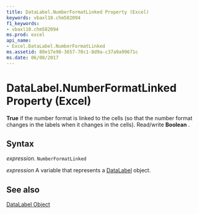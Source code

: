 ```yaml
---
title: DataLabel.NumberFormatLinked Property (Excel)
keywords: vbaxl10.chm582094
f1_keywords:
- vbaxl10.chm582094
ms.prod: excel
api_name:
- Excel.DataLabel.NumberFormatLinked
ms.assetid: 80e17e98-3657-70c1-8d9a-c37a9a99671c
ms.date: 06/08/2017
---
```



# DataLabel.NumberFormatLinked Property (Excel)

 **True** if the number format is linked to the cells (so that the number format changes in the labels when it changes in the cells). Read/write **Boolean** .


## Syntax

 _expression_. `NumberFormatLinked`

 _expression_ A variable that represents a [DataLabel](Excel.DataLabel-graph-property.md) object.


## See also


[DataLabel Object](Excel.DataLabel(object).md)

